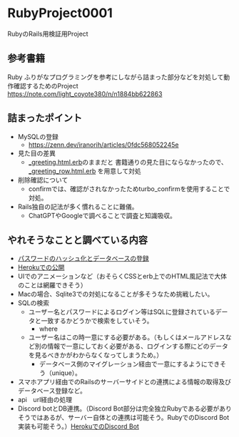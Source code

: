 # RubyProject0001
RubyのRails用検証用Project

## 参考書籍
Ruby ふりがなプログラミングを参考にしながら詰まった部分などを対処して動作確認するためのProject
https://note.com/light_coyote380/n/n1884bb622863

## 詰まったポイント
- MySQLの登録
  - https://zenn.dev/iranorih/articles/0fdc568052245e
- 見た目の差異
  - [_greeting.html.erb](app/views/greetings/_greeting.html.erb)のままだと
  書籍通りの見た目にならなかったので、[_greeting_row.html.erb](app/views/greetings/_greeting_row.html.erb)
  を用意して対処
- 削除確認について
  - confirmでは、確認がされなかったためturbo_confirmを使用することで対処。
- Rails独自の記法が多く慣れることに難儀。
  - ChatGPTやGoogleで調べることで調査と知識吸収。

## やれそうなことと調べている内容
- [パスワードのハッシュ化とデータベースの登録](https://qiita.com/ryosuketter/items/805452b7e6bf9637cb57)
- [Herokuでの公開](https://www.sejuku.net/blog/8178)
- UIでのアニメーションなど（おそらくCSSとerb上でのHTML風記法で大体のことは網羅できそう）
- Macの場合、Sqlite3での対処になることが多そうなため挑戦したい。
- SQLの検索
  - ユーザー名とパスワードによるログイン等はSQLに登録されているデータと一致するかどうかで検索をしていそう。
    - where
  - ユーザー名はこの時一意にする必要がある。（もしくはメールアドレスなど別の情報で一意にしておく必要がある、ログインする際にどのデータを見るべきかがわからなくなってしまうため。）
    - データベース側のマイグレーション経由で一意にするようにできそう（unique）。
- スマホアプリ経由でのRailsのサーバーサイドとの連携による情報の取得及びデータベース登録など。
- api　url経由の処理
- Discord botとDB連携。（Discord Bot部分は完全独立Rubyである必要がありそうではあるが、サーバー自体との連携は可能そう。RubyでのDiscord Bot実装も可能そう。）[HerokuでのDiscord Bot](https://mssp160.netlify.app/2021-07/d1)